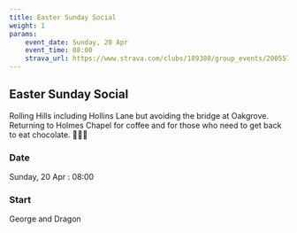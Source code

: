 ```yaml
---
title: Easter Sunday Social
weight: 1
params:
    event_date: Sunday, 20 Apr
    event_time: 08:00
    strava_url: https://www.strava.com/clubs/189380/group_events/2005571
---
```


## Easter Sunday Social 

Rolling Hills including Hollins Lane but avoiding the bridge at Oakgrove. Returning to Holmes Chapel for coffee and for those who need to get back to eat chocolate. 🐇🐣🥚

### Date

Sunday, 20 Apr : 08:00

### Start

George and Dragon 


